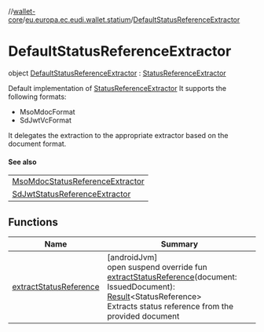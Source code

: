 //[wallet-core](../../../index.md)/[eu.europa.ec.eudi.wallet.statium](../index.md)/[DefaultStatusReferenceExtractor](index.md)

# DefaultStatusReferenceExtractor

object [DefaultStatusReferenceExtractor](index.md) : [StatusReferenceExtractor](../-status-reference-extractor/index.md)

Default implementation of [StatusReferenceExtractor](../-status-reference-extractor/index.md) It supports the following formats:

- 
   MsoMdocFormat
- 
   SdJwtVcFormat

It delegates the extraction to the appropriate extractor based on the document format.

#### See also

| |
|---|
| [MsoMdocStatusReferenceExtractor](../-mso-mdoc-status-reference-extractor/index.md) |
| [SdJwtStatusReferenceExtractor](../-sd-jwt-status-reference-extractor/index.md) |

## Functions

| Name | Summary |
|---|---|
| [extractStatusReference](extract-status-reference.md) | [androidJvm]<br>open suspend override fun [extractStatusReference](extract-status-reference.md)(document: IssuedDocument): [Result](https://kotlinlang.org/api/latest/jvm/stdlib/kotlin-stdlib/kotlin/-result/index.html)&lt;StatusReference&gt;<br>Extracts status reference from the provided document |
